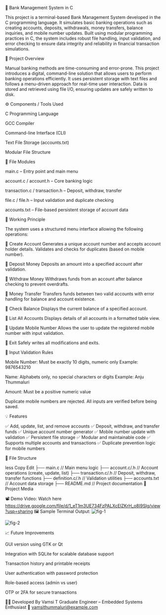 📒 Bank Management System in C

This project is a terminal-based Bank Management System developed in the C programming language. It simulates basic banking operations such as creating accounts, deposits, withdrawals, money transfers, balance inquiries, and mobile number updates. Built using modular programming practices in C, the system includes robust file handling, input validation, and error checking to ensure data integrity and reliability in financial transaction simulations.

📌 Project Overview

Manual banking methods are time-consuming and error-prone. This project introduces a digital, command-line solution that allows users to perform banking operations efficiently. It uses persistent storage with text files and follows a menu-driven approach for real-time user interaction. Data is stored and retrieved using file I/O, ensuring updates are safely written to disk.

⚙️ Components / Tools Used

C Programming Language

GCC Compiler

Command-line Interface (CLI)

Text File Storage (accounts.txt)

Modular File Structure

📁 File Modules

main.c – Entry point and main menu

account.c / account.h – Core banking logic

transaction.c / transaction.h – Deposit, withdraw, transfer

file.c / file.h – Input validation and duplicate checking

accounts.txt – File-based persistent storage of account data

🧠 Working Principle

The system uses a structured menu interface allowing the following operations:

🔹 Create Account
Generates a unique account number and accepts account holder details. Validates and checks for duplicates (based on mobile number).

🔹 Deposit Money
Deposits an amount into a specified account after validation.

🔹 Withdraw Money
Withdraws funds from an account after balance checking to prevent overdrafts.

🔹 Money Transfer
Transfers funds between two valid accounts with error handling for balance and account existence.

🔹 Check Balance
Displays the current balance of a specified account.

🔹 List All Accounts
Displays details of all accounts in a formatted table view.

🔹 Update Mobile Number
Allows the user to update the registered mobile number with input validation.

🔹 Exit
Safely writes all modifications and exits.

🔐 Input Validation Rules

Mobile Number: Must be exactly 10 digits, numeric only
Example: 9876543210

Name: Alphabets only, no special characters or digits
Example: Anju Thummaluri

Amount: Must be a positive numeric value

Duplicate mobile numbers are rejected. All inputs are verified before being saved.

💡 Features

✅ Add, update, list, and remove accounts
✅ Deposit, withdraw, and transfer funds
✅ Unique account number generator
✅ Mobile number update with validation
✅ Persistent file storage
✅ Modular and maintainable code
✅ Supports multiple accounts and transactions
✅ Duplicate prevention logic for mobile numbers

📂 File Structure

less
Copy
Edit
├── main.c              // Main menu logic
├── account.c/.h        // Account operations (create, update, list)
├── transaction.c/.h    // Deposit, withdraw, transfer functions
├── definition.c/.h          // Validation utilities
├── accounts.txt        // Account data storage
├── README.md           // Project documentation
📸 Project Media

📽️ Demo Video: Watch here 
https://drive.google.com/file/d/1_eT1m3UE734FzPALXcElZKrH_o8I9Slg/view?usp=sharing
🖼️ Sample Terminal Output:
![fig-1](https://github.com/user-attachments/assets/829c369b-fa1c-4d74-a51d-9964c6f5a19e)

![fig-2](https://github.com/user-attachments/assets/22788caf-0bc6-4756-b09f-1a1994e84cc7)

📈 Future Improvements

GUI version using GTK or Qt

Integration with SQLite for scalable database support

Transaction history and printable receipts

User authentication with password protection

Role-based access (admin vs user)

OTP or 2FA for secure transactions

👨‍💻 Developed By
Vamsi T
Graduate Engineer – Embedded Systems Enthusiast
📧 vamsithummaluri@example.com

